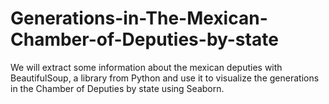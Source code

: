 # Generations-in-The-Mexican-Chamber-of-Deputies-by-state
We will extract some information about the mexican deputies with BeautifulSoup, a library from Python and use it to visualize the generations in the Chamber of Deputies by state using Seaborn. 
